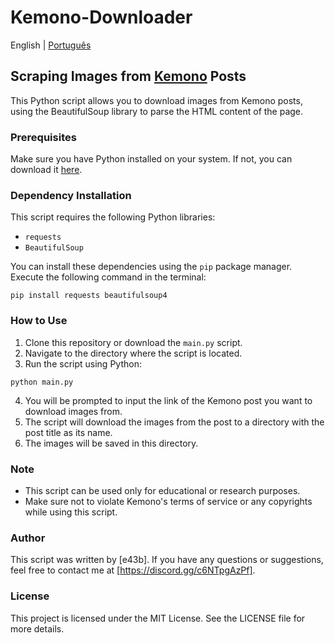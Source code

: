 # Kemono-Downloader

English | [Português](README_pt.md) 

## Scraping Images from [Kemono](https://kemono.su/) Posts

This Python script allows you to download images from Kemono posts, using the BeautifulSoup library to parse the HTML content of the page.

### Prerequisites

Make sure you have Python installed on your system. If not, you can download it [here](https://www.python.org/downloads/).

### Dependency Installation

This script requires the following Python libraries:

- `requests`
- `BeautifulSoup`

You can install these dependencies using the `pip` package manager. Execute the following command in the terminal:

```
pip install requests beautifulsoup4
```

### How to Use

1. Clone this repository or download the `main.py` script.
2. Navigate to the directory where the script is located.
3. Run the script using Python:

```
python main.py
```

4. You will be prompted to input the link of the Kemono post you want to download images from.
5. The script will download the images from the post to a directory with the post title as its name.
6. The images will be saved in this directory.

### Note

- This script can be used only for educational or research purposes.
- Make sure not to violate Kemono's terms of service or any copyrights while using this script.

### Author

This script was written by [e43b]. If you have any questions or suggestions, feel free to contact me at [https://discord.gg/c6NTpgAzPf].

### License

This project is licensed under the MIT License. See the LICENSE file for more details.
